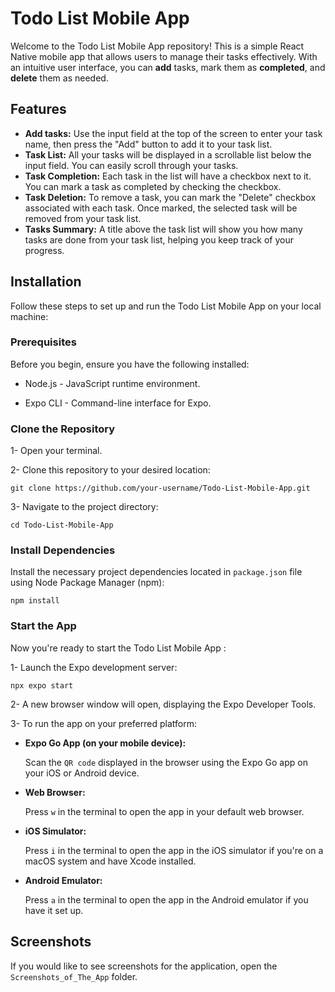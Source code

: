 # Todo List Mobile App

Welcome to the Todo List Mobile App repository! This is a simple React Native mobile app that allows users to manage their tasks effectively.
With an intuitive user interface, you can **add** tasks, mark them as **completed**, and **delete** them as needed.

## Features

- **Add tasks:** Use the input field at the top of the screen to enter your task name, then press the "Add" button to add it to your task list.
- **Task List:** All your tasks will be displayed in a scrollable list below the input field. You can easily scroll through your tasks.
- **Task Completion:** Each task in the list will have a checkbox next to it. You can mark a task as completed by checking the checkbox.
- **Task Deletion:** To remove a task, you can mark the "Delete" checkbox associated with each task. Once marked, the selected task will be removed from your task list.
- **Tasks Summary:** A title above the task list will show you how many tasks are done from your task list, helping you keep track of your progress.

## Installation

Follow these steps to set up and run the Todo List Mobile App on your local machine:

### Prerequisites

Before you begin, ensure you have the following installed:

- Node.js - JavaScript runtime environment.

- Expo CLI - Command-line interface for Expo.

### Clone the Repository

1- Open your terminal.

2- Clone this repository to your desired location:

`git clone https://github.com/your-username/Todo-List-Mobile-App.git`

3- Navigate to the project directory:

`cd Todo-List-Mobile-App`

### Install Dependencies

Install the necessary project dependencies located in `package.json` file using Node Package Manager (npm):

`npm install`

### Start the App

Now you're ready to start the Todo List Mobile App :

1- Launch the Expo development server:

`npx expo start`

2- A new browser window will open, displaying the Expo Developer Tools.

3- To run the app on your preferred platform:

- **Expo Go App (on your mobile device):**

  Scan the `QR code` displayed in the browser using the Expo Go app on your iOS or Android device.

- **Web Browser:**

  Press `w` in the terminal to open the app in your default web browser.

- **iOS Simulator:**

  Press `i` in the terminal to open the app in the iOS simulator if you're on a macOS system and have Xcode installed.

- **Android Emulator:**

  Press `a` in the terminal to open the app in the Android emulator if you have it set up.

## Screenshots

 If you would like to see screenshots for the application, open the `Screenshots_of_The_App` folder.
